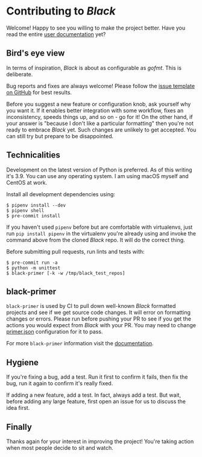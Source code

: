 # Contributing to _Black_

Welcome! Happy to see you willing to make the project better. Have you read the entire
[user documentation](https://black.readthedocs.io/en/latest/) yet?

## Bird's eye view

In terms of inspiration, _Black_ is about as configurable as _gofmt_. This is
deliberate.

Bug reports and fixes are always welcome! Please follow the
[issue template on GitHub](https://github.com/psf/black/issues/new) for best results.

Before you suggest a new feature or configuration knob, ask yourself why you want it. If
it enables better integration with some workflow, fixes an inconsistency, speeds things
up, and so on - go for it! On the other hand, if your answer is "because I don't like a
particular formatting" then you're not ready to embrace _Black_ yet. Such changes are
unlikely to get accepted. You can still try but prepare to be disappointed.

## Technicalities

Development on the latest version of Python is preferred. As of this writing it's 3.9.
You can use any operating system. I am using macOS myself and CentOS at work.

Install all development dependencies using:

```console
$ pipenv install --dev
$ pipenv shell
$ pre-commit install
```

If you haven't used `pipenv` before but are comfortable with virtualenvs, just run
`pip install pipenv` in the virtualenv you're already using and invoke the command above
from the cloned _Black_ repo. It will do the correct thing.

Before submitting pull requests, run lints and tests with:

```console
$ pre-commit run -a
$ python -m unittest
$ black-primer [-k -w /tmp/black_test_repos]
```

## black-primer

`black-primer` is used by CI to pull down well-known _Black_ formatted projects and see
if we get source code changes. It will error on formatting changes or errors. Please run
before pushing your PR to see if you get the actions you would expect from _Black_ with
your PR. You may need to change
[primer.json](https://github.com/psf/black/blob/master/src/black_primer/primer.json)
configuration for it to pass.

For more `black-primer` information visit the
[documentation](https://github.com/psf/black/blob/master/docs/black_primer.md).

## Hygiene

If you're fixing a bug, add a test. Run it first to confirm it fails, then fix the bug,
run it again to confirm it's really fixed.

If adding a new feature, add a test. In fact, always add a test. But wait, before adding
any large feature, first open an issue for us to discuss the idea first.

## Finally

Thanks again for your interest in improving the project! You're taking action when most
people decide to sit and watch.
